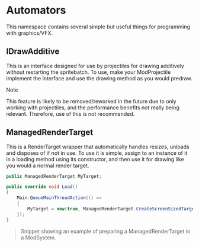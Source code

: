 # Automators
This namespace contains several simple but useful things for programming with graphics/VFX.

## IDrawAdditive
This is an interface designed for use by projectiles for drawing additively without restarting the spritebatch. To use, make your ModProjectile implement the interface and use the drawing method as you would predraw.

> [!Note]
> This feature is likely to be removed/reworked in the future due to only working with projectiles, and the performance benefits not really being relevant. Therefore, use of this is not recommended.

## ManagedRenderTarget
This is a RenderTarget wrapper that automatically handles resizes, unloads and disposes of if not in use. To use it is simple, assign to an instance of it in a loading method using its constructor, and then use it for drawing like you would a normal render target.
```c#
public ManagedRenderTarget MyTarget;

public override void Load()
{
    Main.QueueMainThreadAction(() =>
    {
        MyTarget = new(true, ManagedRenderTarget.CreateScreenSizedTarget);
    });
}
```
> Snippet showing an example of preparing a ManagedRenderTarget in a ModSystem.
